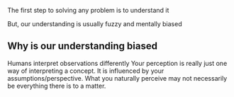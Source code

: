 The first step to solving any problem is to understand it

But, our understanding is usually fuzzy and mentally biased

## Why is our understanding biased

Humans interpret observations differently
Your perception is really just one way of interpreting a concept.
It is influenced by your assumptions/perspective.
What you naturally perceive may not necessarily be everything there is to a matter.

